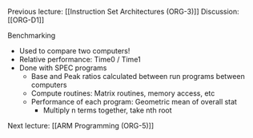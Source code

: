 Previous lecture: [[Instruction Set Architectures (ORG-3)]]
Discussion: [[ORG-D1]]

Benchmarking
- Used to compare two computers!
- Relative performance: Time0 / Time1
- Done with SPEC programs
	- Base and Peak ratios calculated between run programs between computers
	- Compute routines: Matrix routines, memory access, etc
	- Performance of each program: Geometric mean of overall stat
		- Multiply n terms together, take nth root

Next lecture: [[ARM Programming (ORG-5)]]